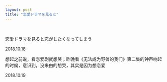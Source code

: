 ```yaml
---
layout: post
title: "恋愛ドラマを見ると"
---
```


  
&nbsp;
&nbsp;


恋愛ドラマを見ると恋がしたくなってしまう

2018.10.18

想起之前说，看恋爱剧就想哭；昨晚看《无法成为野兽的我们》第二集的钟声响起的时候，意识到，没来由的想哭，其实是因为想恋爱

2018.10.19